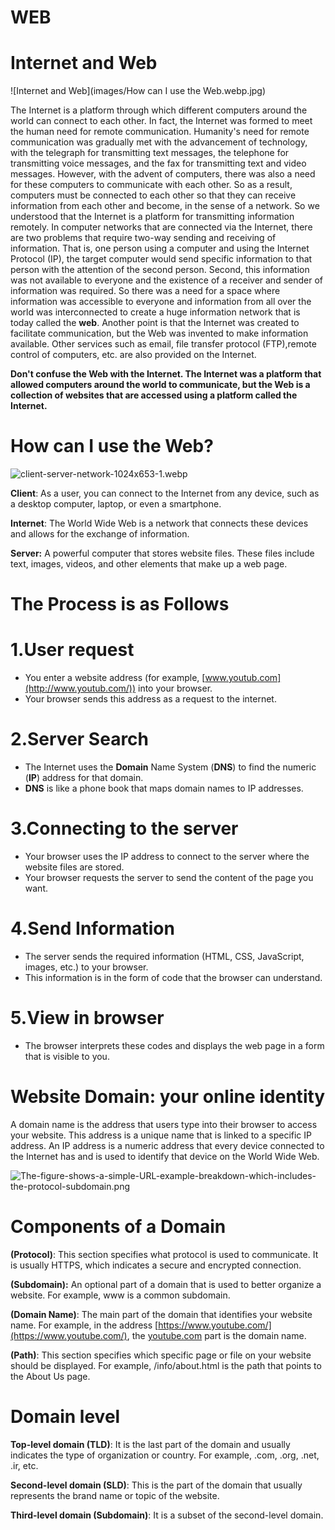# WEB

# Internet and Web

![Internet and Web](images/How can I use the Web.webp.jpg)

The Internet is a platform through which different computers around the world can connect to each other. In fact, the Internet was formed to meet the human need for remote communication. Humanity's need for remote communication was gradually met with the advancement of technology, with the telegraph for transmitting text messages, the telephone for transmitting voice messages, and the fax for transmitting text and video messages. However, with the advent of computers, there was also a need for these computers to communicate with each other. So as a result, computers must be connected to each other so that they can receive information from each other and become, in the sense of a network. So we understood that the Internet is a platform for transmitting information remotely. In computer networks that are connected via the Internet, there are two problems that require two-way sending and receiving of information. That is, one person using a computer and using the Internet Protocol (IP), the target computer would send specific information to that person with the attention of the second person. Second, this information was not available to everyone and the existence of a receiver and sender of information was required. So there was a need for a space where information was accessible to everyone and information from all over the world was interconnected to create a huge information network that is today called the **web**. Another point is that the Internet was created to facilitate communication, but the Web was invented to make information available. Other services such as email, file transfer protocol (FTP),remote control of computers, etc. are also provided on the Internet.

**Don't confuse the Web with the Internet. The Internet was a platform that allowed computers around the world to communicate, but the Web is a collection of websites that are accessed using a platform called the Internet.**

# How can I use the Web?

![client-server-network-1024x653-1.webp](client-server-network-1024x653-1.webp)

**Client**: As a user, you can connect to the Internet from any device, such as a desktop computer, laptop, or even a smartphone.

**Internet**: The World Wide Web is a network that connects these devices and allows for the exchange of information.

**Server:** A powerful computer that stores website files. These files include text, images, videos, and other elements that make up a web page.

# **The Process is as Follows**

# 1.User request

- You enter a website address (for example, [www.youtub.com](http://www.youtub.com/)) into your browser.
- Your browser sends this address as a request to the internet.

# 2.Server Search

- The Internet uses the **Domain** Name System (**DNS**) to find the numeric (**IP**) address for that domain.
- **DNS** is like a phone book that maps domain names to IP addresses.

# 3.Connecting to the server

- Your browser uses the IP address to connect to the server where the website files are stored.
- Your browser requests the server to send the content of the page you want.

# 4.Send Information

- The server sends the required information (HTML, CSS, JavaScript, images, etc.) to your browser.
- This information is in the form of code that the browser can understand.

# 5.View in browser

- The browser interprets these codes and displays the web page in a form that is visible to you.

# **Website Domain**: your online identity

A domain name is the address that users type into their browser to access your website. This address is a unique name that is linked to a specific IP address. An IP address is a numeric address that every device connected to the Internet has and is used to identify that device on the World Wide Web.

![The-figure-shows-a-simple-URL-example-breakdown-which-includes-the-protocol-subdomain.png](The-figure-shows-a-simple-URL-example-breakdown-which-includes-the-protocol-subdomain.png)

# Components of a Domain

**(Protocol)**: This section specifies what protocol is used to communicate. It is usually HTTPS, which indicates a secure and encrypted connection.

**(Subdomain):** An optional part of a domain that is used to better organize a website. For example, www is a common subdomain.

**(Domain Name)**: The main part of the domain that identifies your website name. For example, in the address [https://www.youtube.com/](https://www.youtube.com/), the [youtube.com](http://youtube.com) part is the domain name.

**(Path)**: This section specifies which specific page or file on your website should be displayed. For example, /info/about.html is the path that points to the About Us page.

# **Domain level**

**Top-level domain (TLD)**: It is the last part of the domain and usually indicates the type of organization or country. For example, .com, .org, .net, .ir, etc.

**Second-level domain (SLD)**: This is the part of the domain that usually represents the brand name or topic of the website.

**Third-level domain (Subdomain)**: It is a subset of the second-level domain.
